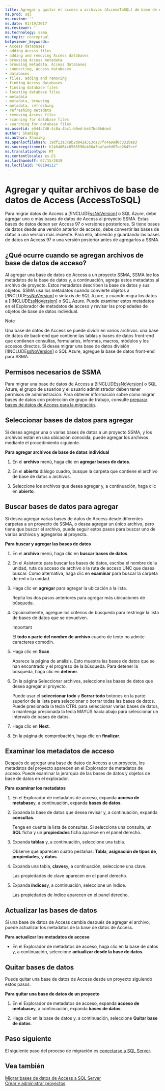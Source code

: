 ```yaml
---
title: Agregar y quitar el acceso a archivos (AccessToSQL) de base de datos. | Microsoft Docs
ms.prod: sql
ms.custom: ''
ms.date: 01/19/2017
ms.reviewer: ''
ms.technology: ssma
ms.topic: conceptual
helpviewer_keywords:
- Access databases
- adding Access files
- adding and removing Access databases
- browsing Access metadata
- browsing metadata, Access databases
- connecting, Access databases
- databases
- files, adding and removing
- finding Access databases
- finding database files
- locating database files
- metadata
- metadata, browsing
- metadata, refreshing
- refreshing metadata
- removing Access files
- scanning for database files
- searching for database files
ms.assetid: e944c740-4c8a-4bc1-b0ed-be57bc06dced
author: Shamikg
ms.author: Shamikg
ms.openlocfilehash: 39df13a3cab2d842a313ca37fc4a98d0c331ba83
ms.sourcegitcommit: b2464064c0566590e486a3aafae6d67ce2645cef
ms.translationtype: MT
ms.contentlocale: es-ES
ms.lasthandoff: 07/15/2019
ms.locfileid: "68104212"
---
```

# <a name="adding-and-removing-access-database-files-accesstosql"></a>Agregar y quitar archivos de base de datos de Access (AccessToSQL)
Para migrar datos de Access a [!INCLUDE[ssNoVersion](../../includes/ssnoversion-md.md)] o SQL Azure, debe agregar uno o más bases de datos de Access al proyecto SSMA. Estas bases de datos deben ser Access 97 o versiones posteriores. Si tiene bases de datos desde una versión anterior de acceso, debe convertir las bases de datos a una versión más reciente. Para ello, abriendo y guardando las bases de datos en Access 97 o una versión posterior antes de agregarlos a SSMA.  
  
## <a name="what-happens-when-you-add-access-database-files"></a>¿Qué ocurre cuando se agregan archivos de base de datos de acceso?  
Al agregar una base de datos de Access a un proyecto SSMA, SSMA lee los metadatos de la base de datos y, a continuación, agrega estos metadatos al archivo de proyecto. Estos metadatos describen la base de datos y sus objetos. SSMA usa los metadatos cuando convierte objetos a [!INCLUDE[ssNoVersion](../../includes/ssnoversion-md.md)] o sintaxis de SQL Azure, y cuando migra los datos a [!INCLUDE[ssNoVersion](../../includes/ssnoversion-md.md)] o SQL Azure. Puede examinar estos metadatos en el Explorador de metadatos de acceso y revisar las propiedades de objetos de base de datos individual.  
  
> [!NOTE]  
> Una base de datos de Access se puede dividir en varios archivos: una base de datos de back-end que contiene las tablas y bases de datos front-end que contienen consultas, formularios, informes, macros, módulos y los accesos directos. Si desea migrar una base de datos división [!INCLUDE[ssNoVersion](../../includes/ssnoversion-md.md)] o SQL Azure, agregue la base de datos front-end para SSMA.  
  
## <a name="permissions-that-are-required-by-ssma"></a>Permisos necesarios de SSMA  
Para migrar una base de datos de Access a [!INCLUDE[ssNoVersion](../../includes/ssnoversion-md.md)] o SQL Azure, el grupo de usuarios y el usuario administrador deben tener permisos de administración. Para obtener información sobre cómo migrar bases de datos con protección de grupo de trabajo, consulte [preparar bases de datos de Access para la migración](preparing-access-databases-for-migration-accesstosql.md).  
  
## <a name="selecting-databases-to-add"></a>Seleccionar bases de datos para agregar  
Si desea agregar una o varias bases de datos a un proyecto SSMA, y los archivos están en una ubicación conocida, puede agregar los archivos mediante el procedimiento siguiente.  
  
**Para agregar archivos de base de datos individual**  
  
1.  En el **archivo** menú, haga clic en **agregar bases de datos**.  
  
2.  En el **abierto** diálogo cuadro, busque la carpeta que contiene el archivo de base de datos o archivos.  
  
3.  Seleccione los archivos que desea agregar y, a continuación, haga clic en **abierto**.  
  
## <a name="finding-databases-to-add"></a>Buscar bases de datos para agregar  
Si desea agregar varias bases de datos de Access desde diferentes carpetas a un proyecto de SSMA, o desea agregar un único archivo, pero tiene que buscar el archivo, puede seguir estos pasos para buscar uno de varios archivos y agregarlos al proyecto.  
  
**Para buscar y agregar las bases de datos**  
  
1.  En el **archivo** menú, haga clic en **buscar bases de datos**.  
  
2.  En el Asistente para buscar las bases de datos, escriba el nombre de la unidad, ruta de acceso de archivo o la ruta de acceso UNC que desea buscar. Como alternativa, haga clic en **examinar** para buscar la carpeta de red o la unidad.  
  
3.  Haga clic en **agregar** para agregar la ubicación a la lista.  
  
    Repita los dos pasos anteriores para agregar más ubicaciones de búsqueda.  
  
4.  Opcionalmente, agregue los criterios de búsqueda para restringir la lista de bases de datos que se devuelven.  
  
    > [!IMPORTANT]  
    > El **todo o parte del nombre de archivo** cuadro de texto no admite caracteres comodín.  
  
5.  Haga clic en **Scan**.  
  
    Aparece la página de análisis. Esto muestra las bases de datos que se han encontrado y el progreso de la búsqueda. Para detener la búsqueda, haga clic en **detener**.  
  
6.  En la página Seleccionar archivos, seleccione las bases de datos que desea agregar al proyecto.  
  
    Puede usar el **seleccionar todo** y **Borrar todo** botones en la parte superior de la lista para seleccionar o borrar todas las bases de datos. Puede presionada la tecla CTRL para seleccionar varias bases de datos, o mantenga presionada la tecla MAYÚS hacia abajo para seleccionar un intervalo de bases de datos.  
  
7.  Haga clic en **Next**.  
  
8.  En la página de comprobación, haga clic en **finalizar**.  
  
## <a name="browsing-access-metadata"></a>Examinar los metadatos de acceso  
Después de agregar una base de datos de Access a un proyecto, los metadatos del proyecto aparecen en el Explorador de metadatos de acceso. Puede examinar la jerarquía de las bases de datos y objetos de base de datos en el explorador.  
  
**Para examinar los metadatos**  
  
1.  En el Explorador de metadatos de acceso, expanda **acceso de metabase**y, a continuación, expanda **bases de datos**.  
  
2.  Expanda la base de datos que desea revisar y, a continuación, expanda **consultas**.  
  
    Tenga en cuenta la lista de consultas. Si selecciona una consulta, un **SQL** ficha y un **propiedades** ficha aparece en el panel derecho.  
  
3.  Expanda **tablas** y, a continuación, seleccione una tabla.  
  
    Observe que aparecen cuatro pestañas: **Tabla**, **asignación de tipos de**, **propiedades**, y **datos**.  
  
4.  Expanda una tabla, **claves**y, a continuación, seleccione una clave.  
  
    Las propiedades de clave aparecen en el panel derecho.  
  
5.  Expanda **índices**y, a continuación, seleccione un índice.  
  
    Las propiedades de índice aparecen en el panel derecho.  
  
## <a name="refreshing-databases"></a>Actualizar las bases de datos  
Si una base de datos de Access cambia después de agregar el archivo, puede actualizar los metadatos de la base de datos de Access.  
  
**Para actualizar los metadatos de acceso**  
  
-   En el Explorador de metadatos de acceso, haga clic en la base de datos y, a continuación, seleccione **actualizar desde la base de datos**.  
  
## <a name="removing-databases"></a>Quitar bases de datos  
Puede quitar una base de datos de Access desde un proyecto siguiendo estos pasos.  
  
**Para quitar una base de datos de un proyecto**  
  
1.  En el Explorador de metadatos de acceso, expanda **acceso de metabase**y, a continuación, expanda **bases de datos**.  
  
2.  Haga clic en la base de datos y, a continuación, seleccione **Quitar base de datos**.  
  
## <a name="next-step"></a>Paso siguiente  
El siguiente paso del proceso de migración es [conectarse a SQL Server](https://msdn.microsoft.com/bb8c4bde-cfc2-4636-92ae-5dd24abe9536).  
  
## <a name="see-also"></a>Vea también  
[Migrar bases de datos de Access a SQL Server](migrating-access-databases-to-sql-server-azure-sql-db-accesstosql.md)  
[Crear y administrar proyectos](creating-and-managing-projects-accesstosql.md)  
  

